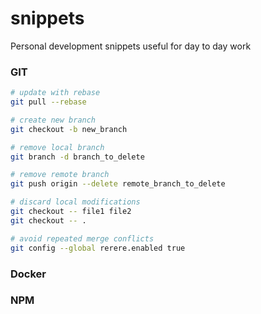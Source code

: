 # snippets
Personal development snippets useful for day to day work

### GIT
```bash
# update with rebase
git pull --rebase

# create new branch
git checkout -b new_branch

# remove local branch
git branch -d branch_to_delete

# remove remote branch
git push origin --delete remote_branch_to_delete

# discard local modifications
git checkout -- file1 file2
git checkout -- . 

# avoid repeated merge conflicts
git config --global rerere.enabled true
```

### Docker

### NPM
